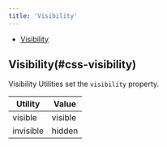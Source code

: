 ```yaml
---
title: 'Visibility'
---
```


<div class="nav-toc-absolute">
<div class="nav-toc">

-   [Visibility](#css-visibility)

</div>
</div>

## Visibility(#css-visibility)

Visibility Utilities set the `visibility` property.

<div class="sheet-example">
	<div class="table-responsive">
		<table class="table table-autofit table-nowrap">
			<thead>
				<tr>
					<th>Utility</th>
					<th>Value</th>
				</tr>
			</thead>
			<tbody>
				<tr>
					<td>visible</td>
					<td>visible</td>
				</tr>
				<tr>
					<td>invisible</td>
					<td>hidden</td>
				</tr>
			</tbody>
		</table>
	</div>
</div>
